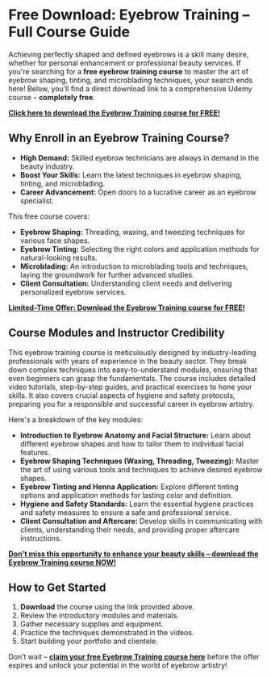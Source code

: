 # Free Download: Eyebrow Training – Full Course Guide

Achieving perfectly shaped and defined eyebrows is a skill many desire, whether for personal enhancement or professional beauty services. If you're searching for a **free eyebrow training course** to master the art of eyebrow shaping, tinting, and microblading techniques, your search ends here! Below, you’ll find a direct download link to a comprehensive Udemy course – **completely free**.

[**Click here to download the Eyebrow Training course for FREE!**](https://udemywork.com/eyebrow-training)

## Why Enroll in an Eyebrow Training Course?

*   **High Demand:** Skilled eyebrow technicians are always in demand in the beauty industry.
*   **Boost Your Skills:** Learn the latest techniques in eyebrow shaping, tinting, and microblading.
*   **Career Advancement:** Open doors to a lucrative career as an eyebrow specialist.

This free course covers:

*   **Eyebrow Shaping:** Threading, waxing, and tweezing techniques for various face shapes.
*   **Eyebrow Tinting:** Selecting the right colors and application methods for natural-looking results.
*   **Microblading:** An introduction to microblading tools and techniques, laying the groundwork for further advanced studies.
*   **Client Consultation:** Understanding client needs and delivering personalized eyebrow services.

[**Limited-Time Offer: Download the Eyebrow Training course for FREE!**](https://udemywork.com/eyebrow-training)

## Course Modules and Instructor Credibility

This eyebrow training course is meticulously designed by industry-leading professionals with years of experience in the beauty sector. They break down complex techniques into easy-to-understand modules, ensuring that even beginners can grasp the fundamentals. The course includes detailed video tutorials, step-by-step guides, and practical exercises to hone your skills. It also covers crucial aspects of hygiene and safety protocols, preparing you for a responsible and successful career in eyebrow artistry.

Here's a breakdown of the key modules:

*   **Introduction to Eyebrow Anatomy and Facial Structure:** Learn about different eyebrow shapes and how to tailor them to individual facial features.
*   **Eyebrow Shaping Techniques (Waxing, Threading, Tweezing):** Master the art of using various tools and techniques to achieve desired eyebrow shapes.
*   **Eyebrow Tinting and Henna Application:** Explore different tinting options and application methods for lasting color and definition.
*   **Hygiene and Safety Standards:** Learn the essential hygiene practices and safety measures to ensure a safe and professional service.
*   **Client Consultation and Aftercare:** Develop skills in communicating with clients, understanding their needs, and providing proper aftercare instructions.

[**Don't miss this opportunity to enhance your beauty skills – download the Eyebrow Training course NOW!**](https://udemywork.com/eyebrow-training)

## How to Get Started

1.  **Download** the course using the link provided above.
2.  Review the introductory modules and materials.
3.  Gather necessary supplies and equipment.
4.  Practice the techniques demonstrated in the videos.
5.  Start building your portfolio and clientele.

Don’t wait – **[claim your free Eyebrow Training course here](https://udemywork.com/eyebrow-training)** before the offer expires and unlock your potential in the world of eyebrow artistry!
